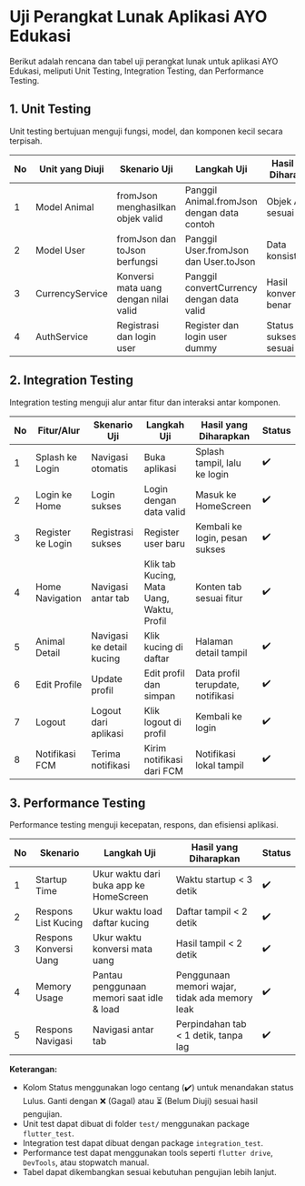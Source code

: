 # Uji Perangkat Lunak Aplikasi AYO Edukasi

Berikut adalah rencana dan tabel uji perangkat lunak untuk aplikasi AYO Edukasi, meliputi Unit Testing, Integration Testing, dan Performance Testing.

## 1. Unit Testing

Unit testing bertujuan menguji fungsi, model, dan komponen kecil secara terpisah.

| No  | Unit yang Diuji | Skenario Uji                          | Langkah Uji                                | Hasil yang Diharapkan            | Status |
| --- | --------------- | ------------------------------------- | ------------------------------------------ | -------------------------------- | ------ |
| 1   | Model Animal    | fromJson menghasilkan objek valid     | Panggil Animal.fromJson dengan data contoh | Objek Animal sesuai data         | ✔️     |
| 2   | Model User      | fromJson dan toJson berfungsi         | Panggil User.fromJson dan User.toJson      | Data konsisten                   | ✔️     |
| 3   | CurrencyService | Konversi mata uang dengan nilai valid | Panggil convertCurrency dengan data valid  | Hasil konversi benar             | ✔️     |
| 4   | AuthService     | Registrasi dan login user             | Register dan login user dummy              | Status sukses/gagal sesuai input | ✔️     |

## 2. Integration Testing

Integration testing menguji alur antar fitur dan interaksi antar komponen.

| No  | Fitur/Alur        | Skenario Uji              | Langkah Uji                               | Hasil yang Diharapkan             | Status |
| --- | ----------------- | ------------------------- | ----------------------------------------- | --------------------------------- | ------ |
| 1   | Splash ke Login   | Navigasi otomatis         | Buka aplikasi                             | Splash tampil, lalu ke login      | ✔️     |
| 2   | Login ke Home     | Login sukses              | Login dengan data valid                   | Masuk ke HomeScreen               | ✔️     |
| 3   | Register ke Login | Registrasi sukses         | Register user baru                        | Kembali ke login, pesan sukses    | ✔️     |
| 4   | Home Navigation   | Navigasi antar tab        | Klik tab Kucing, Mata Uang, Waktu, Profil | Konten tab sesuai fitur           | ✔️     |
| 5   | Animal Detail     | Navigasi ke detail kucing | Klik kucing di daftar                     | Halaman detail tampil             | ✔️     |
| 6   | Edit Profile      | Update profil             | Edit profil dan simpan                    | Data profil terupdate, notifikasi | ✔️     |
| 7   | Logout            | Logout dari aplikasi      | Klik logout di profil                     | Kembali ke login                  | ✔️     |
| 8   | Notifikasi FCM    | Terima notifikasi         | Kirim notifikasi dari FCM                 | Notifikasi lokal tampil           | ✔️     |

## 3. Performance Testing

Performance testing menguji kecepatan, respons, dan efisiensi aplikasi.

| No  | Skenario              | Langkah Uji                               | Hasil yang Diharapkan                          | Status |
| --- | --------------------- | ----------------------------------------- | ---------------------------------------------- | ------ |
| 1   | Startup Time          | Ukur waktu dari buka app ke HomeScreen    | Waktu startup < 3 detik                        | ✔️     |
| 2   | Respons List Kucing   | Ukur waktu load daftar kucing             | Daftar tampil < 2 detik                        | ✔️     |
| 3   | Respons Konversi Uang | Ukur waktu konversi mata uang             | Hasil tampil < 2 detik                         | ✔️     |
| 4   | Memory Usage          | Pantau penggunaan memori saat idle & load | Penggunaan memori wajar, tidak ada memory leak | ✔️     |
| 5   | Respons Navigasi      | Navigasi antar tab                        | Perpindahan tab < 1 detik, tanpa lag           | ✔️     |

**Keterangan:**

- Kolom Status menggunakan logo centang (✔️) untuk menandakan status Lulus. Ganti dengan ❌ (Gagal) atau ⏳ (Belum Diuji) sesuai hasil pengujian.
- Unit test dapat dibuat di folder `test/` menggunakan package `flutter_test`.
- Integration test dapat dibuat dengan package `integration_test`.
- Performance test dapat menggunakan tools seperti `flutter drive`, `DevTools`, atau stopwatch manual.
- Tabel dapat dikembangkan sesuai kebutuhan pengujian lebih lanjut.
